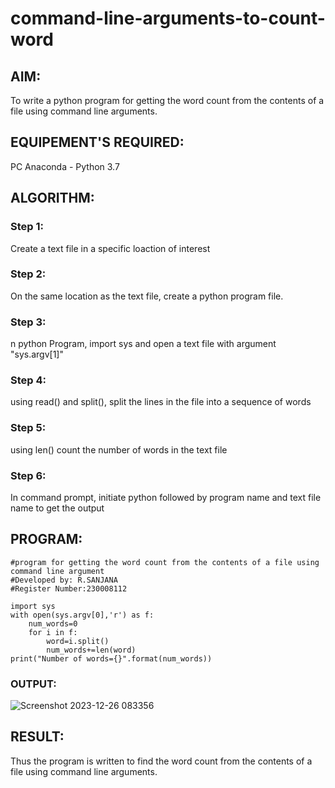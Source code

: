 # command-line-arguments-to-count-word
## AIM:
To write a python program for getting the word count from the contents of a file using command line arguments.
## EQUIPEMENT'S REQUIRED: 
PC
Anaconda - Python 3.7
## ALGORITHM: 
### Step 1:
Create a text file in a specific loaction of interest

### Step 2: 
On the same location as the text file, create a python program file.
 
### Step 3: 
n python Program, import sys and open a text file with argument "sys.argv[1]"

### Step 4:  
using read() and split(), split the lines in the file into a sequence of words

### Step 5: 
using len() count the number of words in the text file

### Step 6: 
In command prompt, initiate python followed by program name and text file name to get the output

## PROGRAM:
```
#program for getting the word count from the contents of a file using command line argument
#Developed by: R.SANJANA
#Register Number:230008112

import sys
with open(sys.argv[0],'r') as f:
    num_words=0
    for i in f:
        word=i.split()
        num_words+=len(word)
print("Number of words={}".format(num_words))
```

### OUTPUT:
![Screenshot 2023-12-26 083356](https://github.com/23008112/command-line-arguments-to-count-word/assets/138972470/0f237c85-86b0-4e8c-82db-f8ea97bcff9b)

## RESULT:
Thus the program is written to find the word count from the contents of a file using command line arguments.
